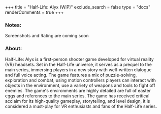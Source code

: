 +++
title = "Half-Life: Alyx (WIP)"
exclude_search = false
type = "docs"
renderComments = true
+++

### Notes:
Screenshots and Rating are coming soon
### About:
Half-Life: Alyx is a first-person shooter game developed for virtual reality (VR) headsets. Set in the Half-Life universe, it serves as a prequel to the main series, immersing players in a new story with well-written dialogue and full voice acting. The game features a mix of puzzle-solving, exploration and combat, using motion controllers players can interact with objects in the environment, use a variety of weapons and tools to fight off enemies. The game's environments are highly detailed are full of easter eggs and references to the main series. The game has received critical acclaim for its high-quality gameplay, storytelling, and level design, it is considered a must-play for VR enthusiasts and fans of the Half-Life series. <br><br>

